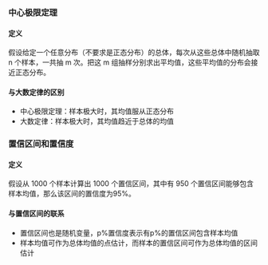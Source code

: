 ### 中心极限定理
#### 定义
假设给定一个任意分布（不要求是正态分布）的总体，每次从这些总体中随机抽取 n 个样本，一共抽 m 次。把这 m 组抽样分别求出平均值，这些平均值的分布会接近正态分布。

#### 与大数定律的区别
- 中心极限定理：样本极大时，其均值服从正态分布
- 大数定律：样本极大时，其均值趋近于总体的均值



### 置信区间和置信度
#### 定义
假设从 1000 个样本计算出 1000 个置信区间，其中有 950 个置信区间能够包含样本均值，那么该区间的置信度为95%。

#### 与置信区间的联系
- 置信区间也是随机变量，p%置信度表示有p%的置信区间包含样本均值
- 样本均值可作为总体均值的点估计，而样本的置信区间可作为总体均值的区间估计
